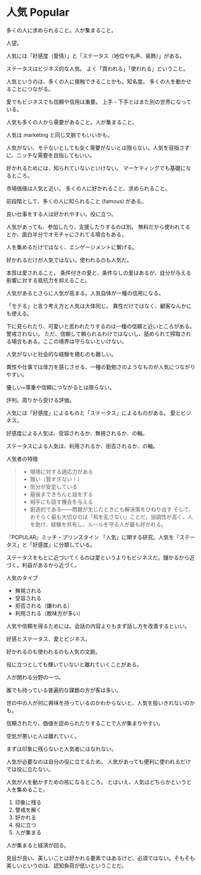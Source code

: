 # 人気 Popular

多くの人に求められること。人が集まること。

人望。

人気には「好感度（愛情）」と「ステータス（地位や名声、装飾）」がある。

ステータスはビジネス的な人気。
よく「買われる」「使われる」ということ。

人気というのは、多くの人に接触できることかも。知名度。
多くの人を動かせることにつながる。

愛でもビジネスでも信頼や信用は重要。
上手・下手とはまた別の世界になっている。

人気も多くの人から需要があること。人が集まること。

人気は marketing と同じ文脈でもいいかも。

人気がない、モテないとしても全く需要がないとは限らない。人気を目指さずに、ニッチな需要を目指してもいい。

好かれるためには、知られていないといけない。
マーケティングでも基礎になるところ。

市場価値は人気と近い。
多くの人に好かれること、求められること。

前段階として、多くの人に知られること (famous) がある。

良い仕事をする人は好かれやすい。役に立つ。

人気があっても、参加したり、支援したりするのは別。
無料だから使われてるとか、面白半分でオモチャにされてる場合もある。

人を集めるだけではなく、エンゲージメントに繋げる。

好かれるだけが人気ではない。使われるのも人気だ。

本質は愛されること。
条件付きの愛と、条件なしの愛はあるが、自分が与える影響に対する抵抗力を抑えること。

人気があるとさらに人気が高まる。人気自体が一種の信用になる。

「モテる」と言う考え方と人気は大体同じ。
異性だけではなく、顧客なんかにも使える。

下に見られたり、可愛いと思われたりするのは一種の信頼と近いところがある。警戒されない。
ただ、信頼して頼られるわけではないし、舐められて搾取される場合もある。ここの境界は守らないといけない。

人気がないと社会的な経験を積むのも難しい。

異性や仕事では体力を感じさせる、一種の勤勉さのようなものが人気につながりやすい。

優しい=尊重や信頼につながるとは限らない。

評判。周りから受ける評価。

人気には「好感度」によるものと「ステータス」によるものがある。
愛とビジネス。

好感度による人気は、受容されるか、無視されるか、の軸。

ステータスによる人気は、利用されるか、拒否されるか、の軸。

人気者の特徴

> - 環境に対する適応力がある
> - 賢い（賢すぎない！）
> - 気分が安定している
> - 最後まできちんと話をする
> - 相手にも話す機会を与える
> - 創造的である——問題が生じたときにも解決策をひねり出す
>   そして、おそらく最も大切なのは「和を乱さない」ことだ。協調性が高く、人を助け、経験を共有し、ルールを守る人が最も好かれる。

『POPULAR』ミッチ・プリンスタイン
「人気」に関する研究。人気を「ステータス」と「好感度」に分類している。

ステータスをもとに近づいてくるのは愛というよりもビジネスだ。儲かるから近づく。利益があるから近づく。

人気のタイプ

- 無視される
- 受容される
- 拒否される（嫌われる）
- 利用される（敵味方が多い）

人気や信頼を得るためには、会話の内容よりもまず話し方を改善するといい。

好感とステータス、愛とビジネス。

好かれるのも使われるのも人気の文脈。

役に立つとしても輝いていないと離れていくことがある。

人が関わる分野の一つ。

誰でも持っている普遍的な課題の方が客は多い。

世の中の人が何に興味を持っているのかわからないと、人気を扱いきれないのかも。

信頼されたり、価値を認められたりすることで人が集まりやすい。

空気が悪いと人は離れていく。

まずは印象に残らないと人気者にはなれない。

人気が必要なのは自分の役に立てるため。
人気があっても便利に使われるだけでは役に立たない。

人気が人を動かすための核になるところ。
とはいえ、人気はどちらかというと人を集めること。

1. 印象に残る
2. 警戒を解く
3. 好かれる
4. 役に立つ
5. 人が集まる

人が集まると経済が回る。

見目が良い、美しいことは好かれる要素ではあるけど、必須ではない。そもそも美しいというのは、認知負荷が低いということだ。
